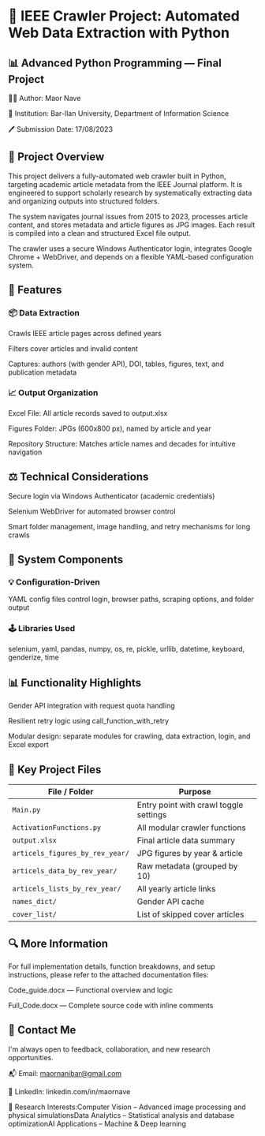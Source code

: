 # 🔗 IEEE Crawler Project: Automated Web Data Extraction with Python

## 📊 Advanced Python Programming — Final Project

👨‍💼 Author: Maor Nave

📂 Institution: Bar-Ilan University, Department of Information Science

🖊️ Submission Date: 17/08/2023

## 📌 Project Overview

This project delivers a fully-automated web crawler built in Python, targeting academic article metadata from the IEEE Journal platform. It is engineered to support scholarly research by systematically extracting data and organizing outputs into structured folders.

The system navigates journal issues from 2015 to 2023, processes article content, and stores metadata and article figures as JPG images. Each result is compiled into a clean and structured Excel file output.

The crawler uses a secure Windows Authenticator login, integrates Google Chrome + WebDriver, and depends on a flexible YAML-based configuration system.

## 📓 Features

### 📦 Data Extraction

Crawls IEEE article pages across defined years

Filters cover articles and invalid content

Captures: authors (with gender API), DOI, tables, figures, text, and publication metadata

### 📈 Output Organization

Excel File: All article records saved to output.xlsx

Figures Folder: JPGs (600x800 px), named by article and year

Repository Structure: Matches article names and decades for intuitive navigation

## ⚖️ Technical Considerations

Secure login via Windows Authenticator (academic credentials)

Selenium WebDriver for automated browser control

Smart folder management, image handling, and retry mechanisms for long crawls

## 🔧 System Components

### 💡 Configuration-Driven

YAML config files control login, browser paths, scraping options, and folder output

### 🕹️ Libraries Used

selenium, yaml, pandas, numpy, os, re, pickle, urllib, datetime, keyboard, genderize, time

## 📊 Functionality Highlights

Gender API integration with request quota handling

Resilient retry logic using call_function_with_retry

Modular design: separate modules for crawling, data extraction, login, and Excel export

## 📑 Key Project Files

| File / Folder                 | Purpose                                 |
|------------------------------|-----------------------------------------|
| `Main.py`                    | Entry point with crawl toggle settings  |
| `ActivationFunctions.py`     | All modular crawler functions           |
| `output.xlsx`                | Final article data summary              |
| `articels_figures_by_rev_year/` | JPG figures by year & article       |
| `articels_data_by_rev_year/` | Raw metadata (grouped by 10)            |
| `articels_lists_by_rev_year/`| All yearly article links                |
| `names_dict/`                | Gender API cache                        |
| `cover_list/`                | List of skipped cover articles          |



## 🔍 More Information

For full implementation details, function breakdowns, and setup instructions, please refer to the attached documentation files:

Code_guide.docx — Functional overview and logic

Full_Code.docx — Complete source code with inline comments

## 📧 Contact Me

I'm always open to feedback, collaboration, and new research opportunities.

📬 Email: maornanibar@gmail.com

💬 LinkedIn: linkedin.com/in/maornave

🧠 Research Interests:Computer Vision – Advanced image processing and physical simulationsData Analytics – Statistical analysis and database optimizationAI Applications – Machine & Deep learning
